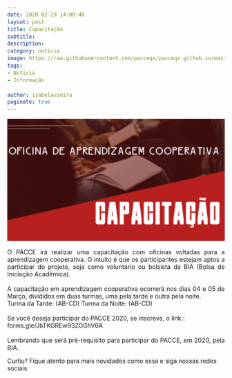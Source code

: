 ```yaml
---
date: 2020-02-29 14:00:40
layout: post
title: Capacitação
subtitle: 
description: 
category: noticia
image: https://raw.githubusercontent.com/pacceqx/pacceqx.github.io/master/assets/pic/2020-02-29/capa.png
tags:
- Notícia
- Informação

author: isabelavieira
paginate: true
---
```


![](https://raw.githubusercontent.com/pacceqx/pacceqx.github.io/master/assets/pic/2020-02-29/img1.png)

<p style="text-align: justify">
O PACCE irá realizar uma capacitação com oficinas voltadas para a aprendizagem cooperativa. O intuito é que os participantes estejam aptos a participar do projeto, seja como voluntário ou bolsista da BIA (Bolsa de Iniciação Acadêmica).
<br><br>
A capacitação em aprendizagem cooperativa ocorrerá nos dias 04 e 05 de Março, divididos em duas turmas, uma pela tarde e outra pela noite.
<br>
Turma da Tarde: (AB-CD)
Turma da Noite: (AB-CD)
<br><br>
Se você deseja participar do PACCE 2020, se inscreva, o link :<br>
forms.gle/JbTKGREw93ZGGhV6A
<br><br>
Lembrando que será pré-requisito para participar do PACCE, em 2020, pela BIA.

</p>



Curtiu? Fique atento para mais novidades como essa e siga nossas redes sociais.